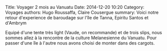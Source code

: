 Title: Voyager 2 mois au Vanuatu
Date: 2014-12-20 10:20
Category: Voyages
authors: Hugo Roussaffa, Claire Cousergue
summary: Voici notre retour d'experience de baroudage sur l'île de Tanna, Epiritu Santos et d'Ambrym

Equipé d'une tente très light (Vaude, on recommande) et de trois slips, nous sommes allez à la rencontre de la culture Melanesienne du Vanuatu.
Pour passer d'une île à l'autre nous avons choisi de monter dans des cargots. 
